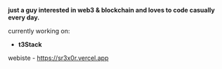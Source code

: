 **just a guy interested in **web3 & blockchain** and loves to code casually every day.**

currently working on:
- **t3Stack**

webiste - https://sr3x0r.vercel.app

